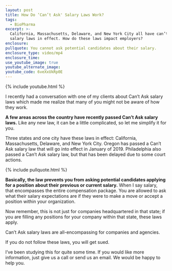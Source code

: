 ```yaml
---
layout: post
title: How Do ‘Can’t Ask' Salary Laws Work?
tags:
  - BioPharma
excerpt: >-
  California, Massachusetts, Delaware, and New York City all have can’t ask
  salary laws in effect. How do these laws impact employers?
enclosure:
pullquote: You cannot ask potential candidates about their salary.
enclosure_type: video/mp4
enclosure_time:
use_youtube_image: true
youtube_alternate_image:
youtube_code: 6veXxUkRp0E
---
```



{% include youtube.html %}

I recently had a conversation with one of my clients about Can’t Ask salary laws which made me realize that many of you might not be aware of how they work.

**A few areas across the country have recently passed Can’t Ask salary laws.** Like any new law, it can be a little complicated, so let me simplify it for you.

Three states and one city have these laws in effect: California, Massachusetts, Delaware, and New York City. Oregon has passed a Can’t Ask salary law that will go into effect in January of 2019. Philadelphia also passed a Can’t Ask salary law, but that has been delayed due to some court actions.

{% include pullquote.html %}

**Basically, the law prevents you from asking potential candidates applying for a position about their previous or current salary.** When I say salary, that encompasses the entire compensation package. You are allowed to ask what their salary expectations are if they were to make a move or accept a position within your organization.

Now remember, this is not just for companies headquartered in that state; if you are filling any positions for your company within that state, these laws apply.

Can’t Ask salary laws are all-encompassing for companies and agencies.

If you do not follow these laws, you will get sued.

I’ve been studying this for quite some time. If you would like more information, just give us a call or send us an email. We would be happy to help you.
